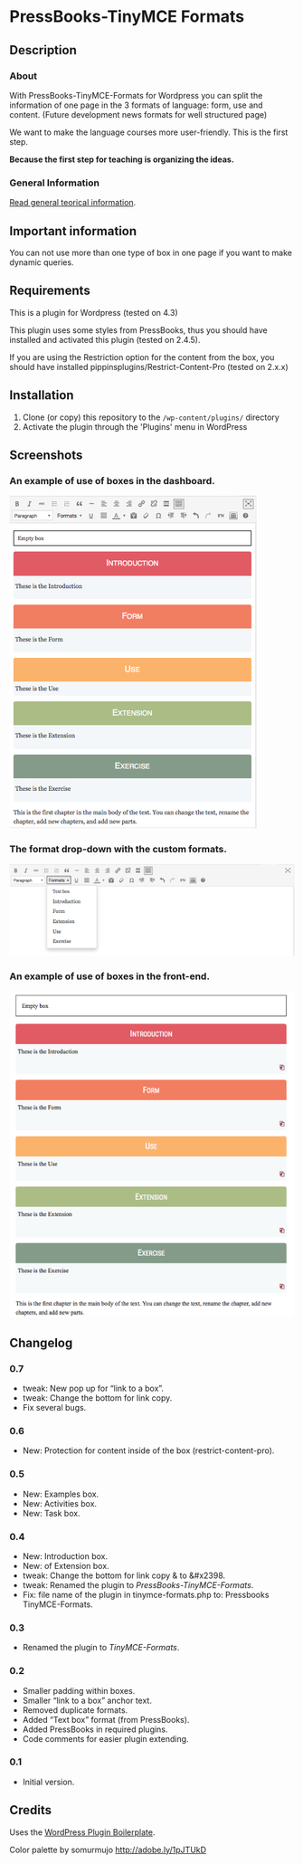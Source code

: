 # PressBooks-TinyMCE Formats

## Description

### About

With PressBooks-TinyMCE-Formats for Wordpress you can split the information of one page in the 3
formats of language: form, use and content.
(Future development news formats for well structured page)

We want to make the language courses more user-friendly. This is the first step.

**Because the first step for teaching is organizing the ideas.**

### General Information
[Read general teorical information](/README-general-information.md).


## Important information
You can not use more than one type of box in one page if you want to make dynamic queries.


## Requirements
This is a plugin for Wordpress (tested on 4.3)

This plugin uses some styles from PressBooks, thus you should have installed and
activated this plugin (tested on 2.4.5).

If you are using the Restriction option for the content from the box, you should have installed pippinsplugins/Restrict-Content-Pro (tested on 2.x.x)


## Installation

1. Clone (or copy) this repository to the `/wp-content/plugins/` directory
1. Activate the plugin through the 'Plugins' menu in WordPress

## Screenshots

### An example of use of boxes in the dashboard.
![An example of use of boxes in the dashboard.](PressBooks-TinyMCE-Formats/assets/screenshot-3.png)

### The format drop-down with the custom formats.
![The format drop-down with the custom formats.](PressBooks-TinyMCE-Formats/assets/screenshot-4.png)

### An example of use of boxes in the front-end.
![An example of use of boxes in the front-end.](PressBooks-TinyMCE-Formats/assets/screenshot-5.png)


## Changelog
### 0.7
* tweak: New pop up for “link to a box”.
* tweak: Change the bottom for link copy.
* Fix several bugs.

### 0.6
* New: Protection for content inside of the box (restrict-content-pro).

### 0.5
* New: Examples box.
* New: Activities box.
* New: Task box.

### 0.4
* New: Introduction box.
* New: of Extension box.
* tweak: Change the bottom for link copy & to &#x2398.
* tweak: Renamed the plugin to *PressBooks-TinyMCE-Formats*.
* Fix: file name of the plugin in tinymce-formats.php to: Pressbooks TinyMCE-Formats.

### 0.3
* Renamed the plugin to *TinyMCE-Formats*.

### 0.2
* Smaller padding within boxes.
* Smaller “link to a box” anchor text.
* Removed duplicate formats.
* Added “Text box” format (from PressBooks).
* Added PressBooks in required plugins.
* Code comments for easier plugin extending.

### 0.1
* Initial version.

## Credits

Uses the [WordPress Plugin Boilerplate](http://wppb.io/).

Color palette by somurmujo http://adobe.ly/1pJTUkD

